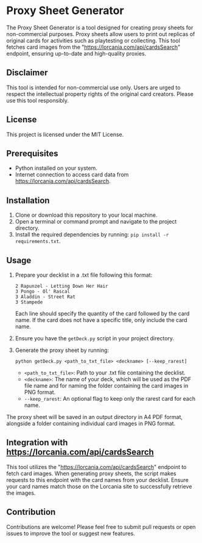 # Proxy Sheet Generator

The Proxy Sheet Generator is a tool designed for creating proxy sheets for non-commercial purposes. Proxy sheets allow users to print out replicas of original cards for activities such as playtesting or collecting. This tool fetches card images from the "https://lorcania.com/api/cardsSearch" endpoint, ensuring up-to-date and high-quality proxies.

## Disclaimer

This tool is intended for non-commercial use only. Users are urged to respect the intellectual property rights of the original card creators. Please use this tool responsibly.

## License

This project is licensed under the MIT License.

## Prerequisites

-   Python installed on your system.
-   Internet connection to access card data from https://lorcania.com/api/cardsSearch.

## Installation

1. Clone or download this repository to your local machine.
2. Open a terminal or command prompt and navigate to the project directory.
3. Install the required dependencies by running: `pip install -r requirements.txt`.

## Usage

1. Prepare your decklist in a .txt file following this format:

    ```
    2 Rapunzel - Letting Down Her Hair
    3 Pongo - Ol' Rascal
    3 Aladdin - Street Rat
    3 Stampede
    ```

    Each line should specify the quantity of the card followed by the card name. If the card does not have a specific title, only include the card name.

2. Ensure you have the `getDeck.py` script in your project directory.
3. Generate the proxy sheet by running:

    ```
    python getDeck.py <path_to_txt_file> <deckname> [--keep_rarest]
    ```

    - `<path_to_txt_file>`: Path to your .txt file containing the decklist.
    - `<deckname>`: The name of your deck, which will be used as the PDF file name and for naming the folder containing the card images in PNG format.
    - `--keep_rarest`: An optional flag to keep only the rarest card for each name.

The proxy sheet will be saved in an output directory in A4 PDF format, alongside a folder containing individual card images in PNG format.

## Integration with https://lorcania.com/api/cardsSearch

This tool utilizes the "https://lorcania.com/api/cardsSearch" endpoint to fetch card images. When generating proxy sheets, the script makes requests to this endpoint with the card names from your decklist. Ensure your card names match those on the Lorcania site to successfully retrieve the images.

## Contribution

Contributions are welcome! Please feel free to submit pull requests or open issues to improve the tool or suggest new features.
